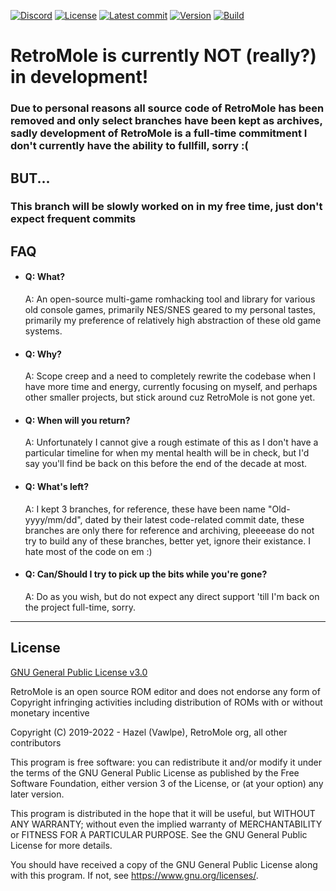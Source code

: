 [![Discord](https://img.shields.io/discord/729355207862911027?label=Discord)](https://discord.gg/hAGM9UPv4q)
[![License](https://badgen.net/github/license/Vawlpe/MOLE)](https://github.com/Vawlpe/MOLE/blob/master/LICENSE.md)
[![Latest commit](https://img.shields.io/github/last-commit/Vawlpe/MOLE/dev)](https://github.com/Vawlpe/MOLE/commits/dev)
[![Version](https://badge.fury.io/gh/Vawlpe%2FMOLE.svg)](https://github.com/Vawlpe/MOLE/tags)
[![Build](https://github.com/RetroMole/MOLE/actions/workflows/build.yaml/badge.svg?branch=dev)](https://github.com/RetroMole/MOLE/actions/workflows/build.yaml)

# RetroMole is currently NOT (really?) in development!
### Due to personal reasons all source code of RetroMole has been removed and only select branches have been kept as archives, sadly development of RetroMole is a full-time commitment I don't currently have the ability to fullfill, sorry :(
## BUT...
### This branch will be slowly worked on in my free time, just don't expect frequent commits

## FAQ
- #### Q: What?
  A: An open-source multi-game romhacking tool and library for various old console games, primarily NES/SNES geared to my personal tastes, primarily my preference of relatively high abstraction of these old game systems.
- #### Q: Why?
  A: Scope creep and a need to completely rewrite the codebase when I have more time and energy, currently focusing on myself, and perhaps other smaller projects, but stick around cuz RetroMole is not gone yet.
- #### Q: When will you return?
  A: Unfortunately I cannot give a rough estimate of this as I don't have a particular timeline for when my mental health will be in check, but I'd say you'll find be back on this before the end of the decade at most.
- #### Q: What's left?
  A: I kept 3 branches, for reference, these have been name "Old-yyyy/mm/dd", dated by their latest code-related commit date, these branches are only there for reference and archiving, pleeeease do not try to build any of these branches, better yet, ignore their existance. I hate most of the code on em :)
- #### Q: Can/Should I try to pick up the bits while you're gone?
  A: Do as you wish, but do not expect any direct support 'till I'm back on the project full-time, sorry.

___
## License
[GNU General Public License v3.0](https://github.com/Vawlpe/MOLE/blob/master/LICENSE.md)

RetroMole is an open source ROM editor and does not endorse any form of Copyright infringing activities including distribution of ROMs with or without monetary incentive

Copyright (C) 2019-2022 - Hazel (Vawlpe), RetroMole org, all other contributors

This program is free software: you can redistribute it and/or modify
it under the terms of the GNU General Public License as published by
the Free Software Foundation, either version 3 of the License, or
(at your option) any later version.

This program is distributed in the hope that it will be useful,
but WITHOUT ANY WARRANTY; without even the implied warranty of
MERCHANTABILITY or FITNESS FOR A PARTICULAR PURPOSE.  See the
GNU General Public License for more details.

You should have received a copy of the GNU General Public License
along with this program.  If not, see <https://www.gnu.org/licenses/>.
